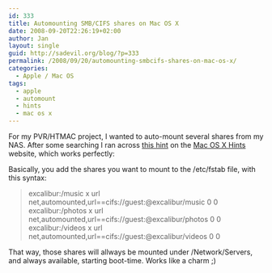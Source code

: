 ```yaml
---
id: 333
title: Automounting SMB/CIFS shares on Mac OS X
date: 2008-09-20T22:26:19+02:00
author: Jan
layout: single
guid: http://sadevil.org/blog/?p=333
permalink: /2008/09/20/automounting-smbcifs-shares-on-mac-os-x/
categories:
  - Apple / Mac OS
tags:
  - apple
  - automount
  - hints
  - mac os x
---
```

For my PVR/HTMAC project, I wanted to auto-mount several shares from my NAS. After some searching I ran across [this hint](http://www.macosxhints.com/article.php?story=20071028194033157) on the [Mac OS X Hints]() website, which works perfectly:

Basically, you add the shares you want to mount to the /etc/fstab file, with this syntax:

> excalibur:/music x url net,automounted,url==cifs://guest:@excalibur/music 0 0  
> excalibur:/photos x url net,automounted,url==cifs://guest:@excalibur/photos 0 0  
> excalibur:/videos x url net,automounted,url==cifs://guest:@excalibur/videos 0 0 

That way, those shares will allways be mounted under /Network/Servers, and always available, starting boot-time. Works like a charm ;)